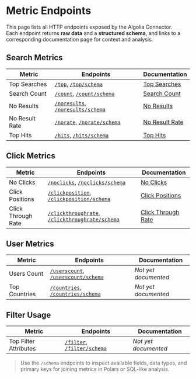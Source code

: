 # Metric Endpoints

This page lists all HTTP endpoints exposed by the Algolia Connector.  
Each endpoint returns **raw data** and a **structured schema**, and links to a corresponding documentation page for context and analysis.

## Search Metrics

| Metric           | Endpoints                                   | Documentation                               |
|------------------|---------------------------------------------|---------------------------------------------|
| Top Searches     | [`/top`](#), [`/top/schema`](#)             | [Top Searches](./metrics/top-searches.md)   |
| Search Count     | [`/count`](#), [`/count/schema`](#)         | [Search Count](./metrics/search-count.md)   |
| No Results       | [`/noresults`](#), [`/noresults/schema`](#) | [No Results](./metrics/no-results.md)       |
| No Result Rate   | [`/norate`](#), [`/norate/schema`](#)       | [No Result Rate](./metrics/no-result-rate.md)|
| Top Hits         | [`/hits`](#), [`/hits/schema`](#)           | [Top Hits](./metrics/top-hits.md)           |


## Click Metrics

| Metric               | Endpoints                                           | Documentation                                              |
|----------------------|-----------------------------------------------------|------------------------------------------------------------|
| No Clicks            | [`/noclicks`](#), [`/noclicks/schema`](#)           |[No Clicks](./metrics/no-clicks.md)                         |
| Click Positions      | [`/clickposition`](#), [`/clickposition/schema`](#) | [Click Positions](./metrics/click-position.md)             |
| Click Through Rate   | [`/clickthroughrate`](#), [`/clickthroughrate/schema`](#)| [Click Through Rate](./metrics/click-through-rate.md) |

## User Metrics

| Metric           | Endpoints                                       | Documentation                |
|------------------|-------------------------------------------------|------------------------------|
| Users Count      | [`/userscount`](#), [`/userscount/schema`](#)   | _Not yet documented_         |
| Top Countries    | [`/countries`](#), [`/countries/schema`](#)     | _Not yet documented_         |

## Filter Usage

| Metric                 | Endpoints                                     | Documentation                |
|------------------------|-----------------------------------------------|------------------------------|
| Top Filter Attributes  | [`/filter`](#), [`/filter/schema`](#)         | _Not yet documented_         |

> Use the `/schema` endpoints to inspect available fields, data types, and primary keys for joining metrics in Polars or SQL-like analysis.

